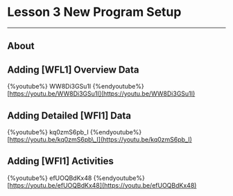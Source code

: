 # Lesson 3 New Program Setup

---

## About

## Adding \[WFL1\] Overview Data

{%youtube%} WW8Di3GSu1I {%endyoutube%}
[https://youtu.be/WW8Di3GSu1I](https://youtu.be/WW8Di3GSu1I)

## Adding Detailed \[WFl1\] Data

{%youtube%} kq0zmS6pb_I {%endyoutube%}
[https://youtu.be/kq0zmS6pb\_I](https://youtu.be/kq0zmS6pb_I)

## Adding \[WFl1\] Activities

{%youtube%} efUOQBdKx48 {%endyoutube%}
[https://youtu.be/efUOQBdKx48](https://youtu.be/efUOQBdKx48)

